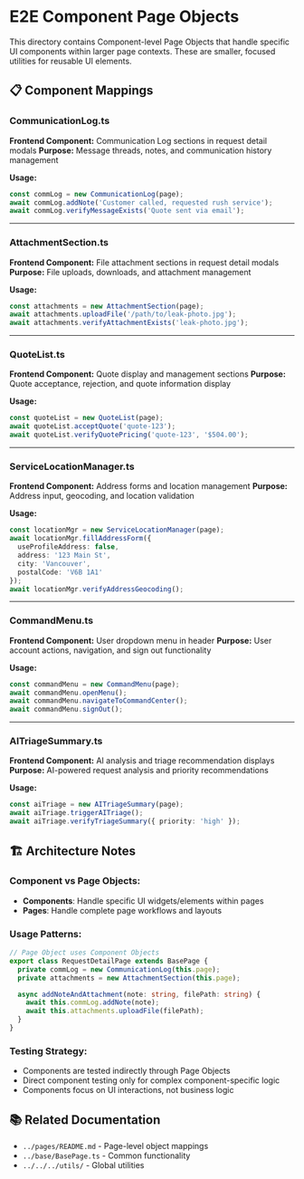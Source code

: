 # E2E Component Page Objects

This directory contains Component-level Page Objects that handle specific UI components within larger page contexts. These are smaller, focused utilities for reusable UI elements.

## 📋 **Component Mappings**

### **CommunicationLog.ts**
**Frontend Component:** Communication Log sections in request detail modals
**Purpose:** Message threads, notes, and communication history management

**Usage:**
```typescript
const commLog = new CommunicationLog(page);
await commLog.addNote('Customer called, requested rush service');
await commLog.verifyMessageExists('Quote sent via email');
```

---

### **AttachmentSection.ts**
**Frontend Component:** File attachment sections in request detail modals
**Purpose:** File uploads, downloads, and attachment management

**Usage:**
```typescript
const attachments = new AttachmentSection(page);
await attachments.uploadFile('/path/to/leak-photo.jpg');
await attachments.verifyAttachmentExists('leak-photo.jpg');
```

---

### **QuoteList.ts**
**Frontend Component:** Quote display and management sections
**Purpose:** Quote acceptance, rejection, and quote information display

**Usage:**
```typescript
const quoteList = new QuoteList(page);
await quoteList.acceptQuote('quote-123');
await quoteList.verifyQuotePricing('quote-123', '$504.00');
```

---

### **ServiceLocationManager.ts**
**Frontend Component:** Address forms and location management
**Purpose:** Address input, geocoding, and location validation

**Usage:**
```typescript
const locationMgr = new ServiceLocationManager(page);
await locationMgr.fillAddressForm({
  useProfileAddress: false,
  address: '123 Main St',
  city: 'Vancouver',
  postalCode: 'V6B 1A1'
});
await locationMgr.verifyAddressGeocoding();
```

---

### **CommandMenu.ts**
**Frontend Component:** User dropdown menu in header
**Purpose:** User account actions, navigation, and sign out functionality

**Usage:**
```typescript
const commandMenu = new CommandMenu(page);
await commandMenu.openMenu();
await commandMenu.navigateToCommandCenter();
await commandMenu.signOut();
```

---

### **AITriageSummary.ts**
**Frontend Component:** AI analysis and triage recommendation displays
**Purpose:** AI-powered request analysis and priority recommendations

**Usage:**
```typescript
const aiTriage = new AITriageSummary(page);
await aiTriage.triggerAITriage();
await aiTriage.verifyTriageSummary({ priority: 'high' });
```

## 🏗️ **Architecture Notes**

### **Component vs Page Objects:**
- **Components**: Handle specific UI widgets/elements within pages
- **Pages**: Handle complete page workflows and layouts

### **Usage Patterns:**
```typescript
// Page Object uses Component Objects
export class RequestDetailPage extends BasePage {
  private commLog = new CommunicationLog(this.page);
  private attachments = new AttachmentSection(this.page);

  async addNoteAndAttachment(note: string, filePath: string) {
    await this.commLog.addNote(note);
    await this.attachments.uploadFile(filePath);
  }
}
```

### **Testing Strategy:**
- Components are tested indirectly through Page Objects
- Direct component testing only for complex component-specific logic
- Components focus on UI interactions, not business logic

## 📚 **Related Documentation**

- `../pages/README.md` - Page-level object mappings
- `../base/BasePage.ts` - Common functionality
- `../../../utils/` - Global utilities